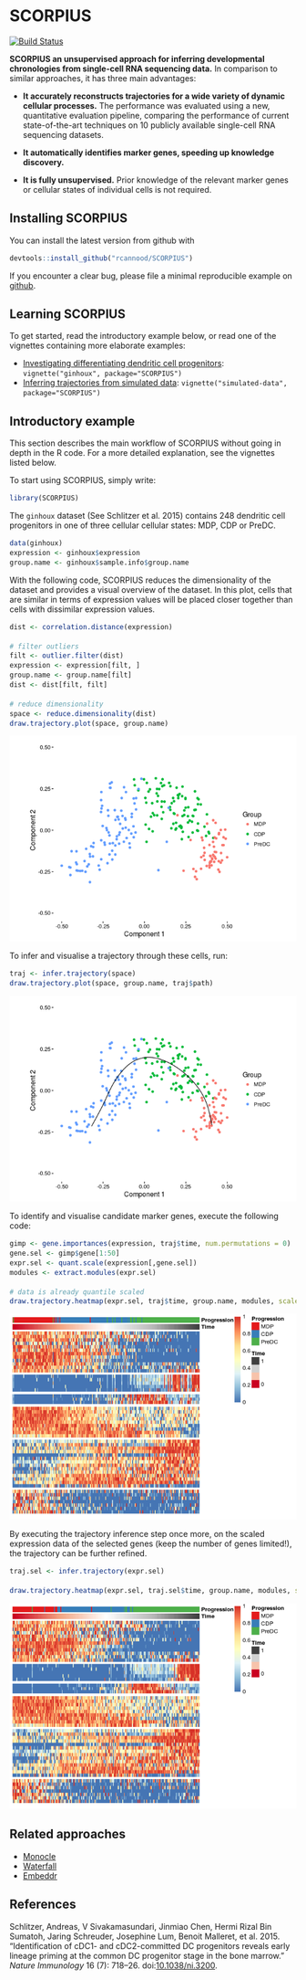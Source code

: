 <!-- github markdown built using 
render("README.Rmd", output_format = "md_document")
-->
SCORPIUS
========

[![Build Status](https://travis-ci.org/rcannood/SCORPIUS.png?branch=master)](https://travis-ci.org/rcannood/SCORPIUS)

**SCORPIUS an unsupervised approach for inferring developmental chronologies from single-cell RNA sequencing data.** In comparison to similar approaches, it has three main advantages:

-   **It accurately reconstructs trajectories for a wide variety of dynamic cellular processes.** The performance was evaluated using a new, quantitative evaluation pipeline, comparing the performance of current state-of-the-art techniques on 10 publicly available single-cell RNA sequencing datasets.

-   **It automatically identifies marker genes, speeding up knowledge discovery.**

-   **It is fully unsupervised.** Prior knowledge of the relevant marker genes or cellular states of individual cells is not required.

Installing SCORPIUS
-------------------

You can install the latest version from github with

``` r
devtools::install_github("rcannood/SCORPIUS")
```

<!--
You can install:

* the latest released version from CRAN with

    ```R
    install.packages("SCORPIUS")
    ```

* the latest development version from github with

    ```R
    devtools::install_github("rcannood/SCORPIUS")
    ```
-->
If you encounter a clear bug, please file a minimal reproducible example on [github](https://github.com/rcannood/SCORPIUS/issues).

Learning SCORPIUS
-----------------

To get started, read the introductory example below, or read one of the vignettes containing more elaborate examples:

-   [Investigating differentiating dendritic cell progenitors](vignettes/ginhoux.md): `vignette("ginhoux", package="SCORPIUS")`
-   [Inferring trajectories from simulated data](vignettes/simulated-data.md): `vignette("simulated-data", package="SCORPIUS")`

Introductory example
--------------------

This section describes the main workflow of SCORPIUS without going in depth in the R code. For a more detailed explanation, see the vignettes listed below.

To start using SCORPIUS, simply write:

``` r
library(SCORPIUS)
```

The `ginhoux` dataset (See Schlitzer et al. 2015) contains 248 dendritic cell progenitors in one of three cellular cellular states: MDP, CDP or PreDC.

``` r
data(ginhoux)
expression <- ginhoux$expression
group.name <- ginhoux$sample.info$group.name
```

With the following code, SCORPIUS reduces the dimensionality of the dataset and provides a visual overview of the dataset. In this plot, cells that are similar in terms of expression values will be placed closer together than cells with dissimilar expression values.

``` r
dist <- correlation.distance(expression)

# filter outliers
filt <- outlier.filter(dist)
expression <- expression[filt, ]
group.name <- group.name[filt]
dist <- dist[filt, filt]

# reduce dimensionality
space <- reduce.dimensionality(dist)
draw.trajectory.plot(space, group.name)
```

![](README_files/figure-markdown_github/reduce%20dimensionality-1.png)

To infer and visualise a trajectory through these cells, run:

``` r
traj <- infer.trajectory(space)
draw.trajectory.plot(space, group.name, traj$path)
```

![](README_files/figure-markdown_github/infer%20trajectory-1.png)

To identify and visualise candidate marker genes, execute the following code:

``` r
gimp <- gene.importances(expression, traj$time, num.permutations = 0)
gene.sel <- gimp$gene[1:50]
expr.sel <- quant.scale(expression[,gene.sel])
modules <- extract.modules(expr.sel)

# data is already quantile scaled
draw.trajectory.heatmap(expr.sel, traj$time, group.name, modules, scale.features = F)
```

![](README_files/figure-markdown_github/find%20tafs-1.png)

By executing the trajectory inference step once more, on the scaled expression data of the selected genes (keep the number of genes limited!), the trajectory can be further refined.

``` r
traj.sel <- infer.trajectory(expr.sel)

draw.trajectory.heatmap(expr.sel, traj.sel$time, group.name, modules, scale.features = F)
```

![](README_files/figure-markdown_github/rerun%20inference-1.png)

Related approaches
------------------

-   [Monocle](https://bioconductor.org/packages/release/bioc/html/monocle.html)
-   [Waterfall](http://dx.doi.org/10.1016/j.stem.2015.07.013)
-   [Embeddr](https://github.com/kieranrcampbell/embeddr)

References
----------

Schlitzer, Andreas, V Sivakamasundari, Jinmiao Chen, Hermi Rizal Bin Sumatoh, Jaring Schreuder, Josephine Lum, Benoit Malleret, et al. 2015. “Identification of cDC1- and cDC2-committed DC progenitors reveals early lineage priming at the common DC progenitor stage in the bone marrow.” *Nature Immunology* 16 (7): 718–26. doi:[10.1038/ni.3200](https://doi.org/10.1038/ni.3200).
